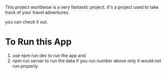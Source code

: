 This project worldwise is a very fantastic project.
It's a project used to take track of your travel adventures.

you can check it out.

# To Run this App
1. use npm run dev to run the app
 and
2. npm run server to run the data
 if you run number above only it would not run properly.

